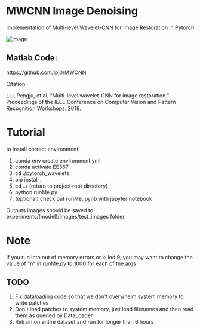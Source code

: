 # MWCNN Image Denoising
Implementation of Multi-level Wavelet-CNN for Image Restoration in Pytorch

![image](./Project_Report_Files/MWCNN_Poster.png)

## Matlab Code: 

https://github.com/lpj0/MWCNN


Citation: 

Liu, Pengju, et al. "Multi-level wavelet-CNN for image restoration." Proceedings of the IEEE Conference on Computer Vision and Pattern Recognition Workshops. 2018.

# Tutorial
to install correct environment: 
1. conda env create environment.yml
2. conda activate EE367
3. cd ./pytorch_wavelets
4. pip install .
5. cd ../ (return to project root directory)
6. python runMe.py
7. (optional) check out runMe.ipynb with jupyter notebook

Outputs images should be saved to experiments/(model)/images/test_images folder

# Note
If you run into out of memory errors or killed 9, you may want to change the value of "n" in runMe.py to 1000 for each of the args

## TODO
1. Fix dataloading code so that we don't overwhelm system memory to write patches
2. Don't load patches to system memory, just load filenames and then read them as queried by DataLoader
3. Retrain on entire dataset and run for longer than 6 hours


